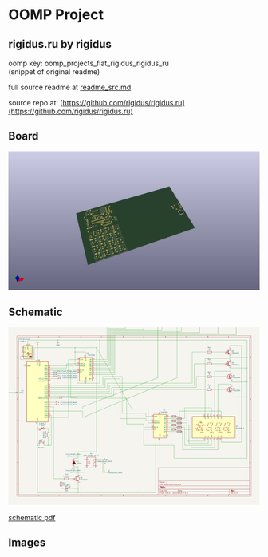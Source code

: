 # OOMP Project  
## rigidus.ru  by rigidus  
  
oomp key: oomp_projects_flat_rigidus_rigidus_ru  
(snippet of original readme)  
  
  
  full source readme at [readme_src.md](readme_src.md)  
  
source repo at: [https://github.com/rigidus/rigidus.ru](https://github.com/rigidus/rigidus.ru)  
## Board  
  
[![working_3d.png](working_3d_600.png)](working_3d.png)  
## Schematic  
  
[![working_schematic.png](working_schematic_600.png)](working_schematic.png)  
  
[schematic pdf](working_schematic.pdf)  
## Images  
